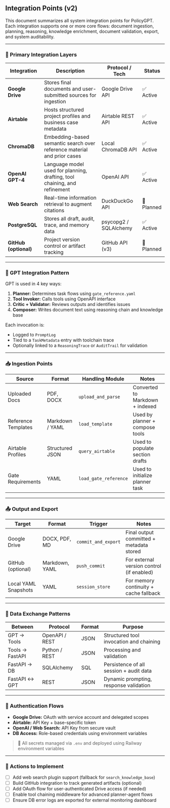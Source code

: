 ## Integration Points (v2)

This document summarizes all system integration points for PolicyGPT. Each integration supports one or more core flows: document ingestion, planning, reasoning, knowledge enrichment, document validation, export, and system auditability.

---

### 🔗 Primary Integration Layers

| Integration           | Description                                                               | Protocol / Tech       | Status     |
| --------------------- | ------------------------------------------------------------------------- | --------------------- | ---------- |
| **Google Drive**      | Stores final documents and user-submitted sources for ingestion           | Google Drive API      | ✅ Active   |
| **Airtable**          | Hosts structured project profiles and business case metadata              | Airtable REST API     | ✅ Active   |
| **ChromaDB**          | Embedding-based semantic search over reference material and prior cases   | Local ChromaDB API    | ✅ Active   |
| **OpenAI GPT-4**      | Language model used for planning, drafting, tool chaining, and refinement | OpenAI API            | ✅ Active   |
| **Web Search**        | Real-time information retrieval to augment citations                      | DuckDuckGo API        | 🔄 Planned |
| **PostgreSQL**        | Stores all draft, audit, trace, and memory data                           | psycopg2 / SQLAlchemy | ✅ Active   |
| **GitHub (optional)** | Project version control or artifact tracking                              | GitHub API (v3)       | 🔄 Planned |

---

### 🧠 GPT Integration Pattern

GPT is used in 4 key ways:

1. **Planner:** Determines task flows using `gate_reference.yaml`
2. **Tool Invoker:** Calls tools using OpenAPI interface
3. **Critic + Validator:** Reviews outputs and identifies issues
4. **Composer:** Writes document text using reasoning chain and knowledge base

Each invocation is:

* Logged to `PromptLog`
* Tied to a `TaskMetadata` entry with toolchain trace
* Optionally linked to a `ReasoningTrace` or `AuditTrail` for validation

---

### 📥 Ingestion Points

| Source              | Format          | Handling Module       | Notes                           |
| ------------------- | --------------- | --------------------- | ------------------------------- |
| Uploaded Docs       | PDF, DOCX       | `upload_and_parse`    | Converted to Markdown + indexed |
| Reference Templates | Markdown / YAML | `load_template`       | Used by planner + compose tools |
| Airtable Profiles   | Structured JSON | `query_airtable`      | Used to populate section drafts |
| Gate Requirements   | YAML            | `load_gate_reference` | Used to initialize planner task |

---

### 📤 Output and Export

| Target               | Format         | Trigger             | Notes                                     |
| -------------------- | -------------- | ------------------- | ----------------------------------------- |
| Google Drive         | DOCX, PDF, MD  | `commit_and_export` | Final output committed + metadata stored  |
| GitHub (optional)    | Markdown, YAML | `push_commit`       | For external version control (if enabled) |
| Local YAML Snapshots | YAML           | `session_store`     | For memory continuity + cache fallback    |

---

### 🔁 Data Exchange Patterns

| Between         | Protocol       | Format | Purpose                                 |
| --------------- | -------------- | ------ | --------------------------------------- |
| GPT → Tools     | OpenAPI / REST | JSON   | Structured tool invocation and chaining |
| Tools → FastAPI | Python / REST  | JSON   | Processing and validation               |
| FastAPI → DB    | SQLAlchemy     | SQL    | Persistence of all session + audit data |
| FastAPI ↔ GPT   | REST           | JSON   | Dynamic prompting, response validation  |

---

### 🔐 Authentication Flows

* **Google Drive:** OAuth with service account and delegated scopes
* **Airtable:** API Key + base-specific token
* **OpenAI / Web Search:** API Key from secure vault
* **DB Access:** Role-based credentials using environment variables

> 🔐 All secrets managed via `.env` and deployed using Railway environment variables

---

### 🧾 Actions to Implement

* [ ] Add web search plugin support (fallback for `search_knowledge_base`)
* [ ] Build GitHub integration to track generated artifacts (optional)
* [ ] Add OAuth flow for user-authenticated Drive access (if needed)
* [ ] Enable tool chaining middleware for advanced planner-agent flows
* [ ] Ensure DB error logs are exported for external monitoring dashboard
